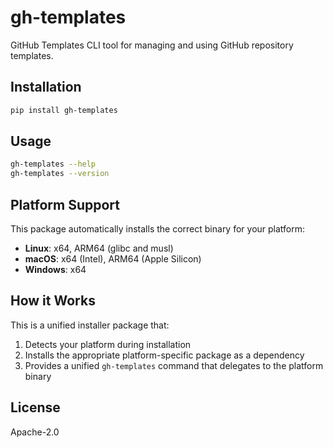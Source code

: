 # gh-templates

GitHub Templates CLI tool for managing and using GitHub repository templates.

## Installation

```bash
pip install gh-templates
```

## Usage

```bash
gh-templates --help
gh-templates --version
```

## Platform Support

This package automatically installs the correct binary for your platform:

- **Linux**: x64, ARM64 (glibc and musl)
- **macOS**: x64 (Intel), ARM64 (Apple Silicon)
- **Windows**: x64

## How it Works

This is a unified installer package that:

1. Detects your platform during installation
2. Installs the appropriate platform-specific package as a dependency
3. Provides a unified `gh-templates` command that delegates to the platform binary

## License

Apache-2.0
